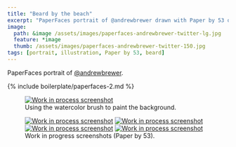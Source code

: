 ```yaml
---
title: "Beard by the beach"
excerpt: "PaperFaces portrait of @andrewbrewer drawn with Paper by 53 on an iPad."
image: 
  path: &image /assets/images/paperfaces-andrewbrewer-twitter-lg.jpg 
  feature: *image
  thumb: /assets/images/paperfaces-andrewbrewer-twitter-150.jpg
tags: [portrait, illustration, Paper by 53, beard]
---
```


PaperFaces portrait of [@andrewbrewer](http://twitter.com/andrewbrewer).

{% include boilerplate/paperfaces-2.md %}

<figure>
	<a href="{{ site.url }}/assets/images/paperfaces-andrewbrewer-process-1-lg.jpg"><img src="{{ site.url }}/assets/images/paperfaces-andrewbrewer-process-1-750.jpg" alt="Work in process screenshot"></a>
	<figcaption>Using the watercolor brush to paint the background.</figcaption>
</figure>

<figure class="half">
	<a href="{{ site.url }}/assets/images/paperfaces-andrewbrewer-process-2-lg.jpg"><img src="{{ site.url }}/assets/images/paperfaces-andrewbrewer-process-2-600.jpg" alt="Work in process screenshot"></a>
	<a href="{{ site.url }}/assets/images/paperfaces-andrewbrewer-process-3-lg.jpg"><img src="{{ site.url }}/assets/images/paperfaces-andrewbrewer-process-3-600.jpg" alt="Work in process screenshot"></a>
	<a href="{{ site.url }}/assets/images/paperfaces-andrewbrewer-process-4-lg.jpg"><img src="{{ site.url }}/assets/images/paperfaces-andrewbrewer-process-4-600.jpg" alt="Work in process screenshot"></a>
	<a href="{{ site.url }}/assets/images/paperfaces-andrewbrewer-process-5-lg.jpg"><img src="{{ site.url }}/assets/images/paperfaces-andrewbrewer-process-5-600.jpg" alt="Work in process screenshot"></a>
	<figcaption>Work in progress screenshots (Paper by 53).</figcaption>
</figure>